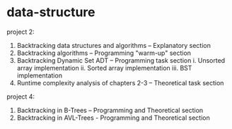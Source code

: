 # data-structure

project 2:

1. Backtracking data structures and algorithms – Explanatory section
2. Backtracking algorithms – Programming "warm-up" section
3. Backtracking Dynamic Set ADT – Programming task section
  i. Unsorted array implementation
  ii. Sorted array implementation
  iii. BST implementation
4. Runtime complexity analysis of chapters 2-3 – Theoretical task section

project 4:

1. Backtracking in B-Trees – Programming and Theoretical section
2. Backtracking in AVL-Trees - Programming and Theoretical section

